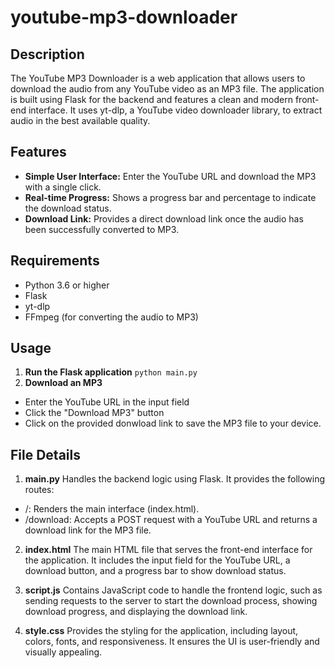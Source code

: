 # youtube-mp3-downloader

## Description

The YouTube MP3 Downloader is a web application that allows users to download the audio from any YouTube video as an MP3 file. The application is built using Flask for the backend and features a clean and modern front-end interface. It uses yt-dlp, a YouTube video downloader library, to extract audio in the best available quality.

## Features

- **Simple User Interface:** Enter the YouTube URL and download the MP3 with a single click.
- **Real-time Progress:** Shows a progress bar and percentage to indicate the download status.
- **Download Link:** Provides a direct download link once the audio has been successfully converted to MP3.

## Requirements

- Python 3.6 or higher
- Flask
- yt-dlp
- FFmpeg (for converting the audio to MP3)

## Usage

1. **Run the Flask application**
   `python main.py`
2. **Download an MP3**

- Enter the YouTube URL in the input field
- Click the "Download MP3" button
- Click on the provided donwload link to save the MP3 file to your device.

## File Details

1. **main.py**
   Handles the backend logic using Flask. It provides the following routes:

- /: Renders the main interface (index.html).
- /download: Accepts a POST request with a YouTube URL and returns a download link for the MP3 file.

2. **index.html**
   The main HTML file that serves the front-end interface for the application. It includes the input field for the YouTube URL, a download button, and a progress bar to show download status.

3. **script.js**
   Contains JavaScript code to handle the frontend logic, such as sending requests to the server to start the download process, showing download progress, and displaying the download link.

4. **style.css**
   Provides the styling for the application, including layout, colors, fonts, and responsiveness. It ensures the UI is user-friendly and visually appealing.
